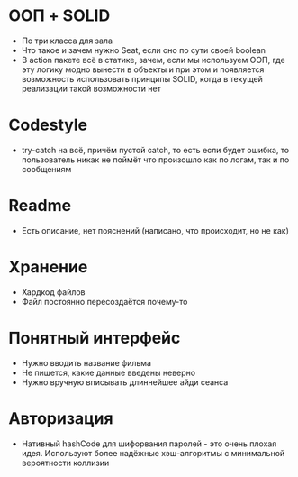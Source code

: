 # ООП + SOLID
- По три класса для зала
- Что такое и зачем нужно Seat, если оно по сути своей boolean
- В action пакете всё в статике, зачем, если мы используем ООП, где эту логику модно вынести в объекты и при этом и появляется возможность использовать принципы SOLID, когда в текущей реализации такой возможности нет

# Codestyle
- try-catch на всё, причём пустой catch, то есть если будет ошибка, то пользователь никак не поймёт что произошло как по логам, так и по сообщениям

# Readme
- Есть описание, нет пояснений (написано, что происходит, но не как)

# Хранение
- Хардкод файлов
- Файл постоянно пересоздаётся почему-то

# Понятный интерфейс
- Нужно вводить название фильма
- Не пишется, какие данные введены неверно
- Нужно вручную вписывать длиннейшее айди сеанса

# Авторизация
- Нативный hashCode для шифорвания паролей - это очень плохая идея. Используют более надёжные хэш-алгоритмы с минимальной вероятности коллизии
